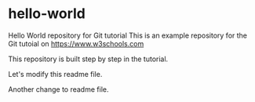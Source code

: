 # hello-world
Hello World repository for Git tutorial
This is an example repository for the Git tutoial on https://www.w3schools.com

This repository is built step by step in the tutorial. 

Let's modify this readme file.

Another change to readme file.
